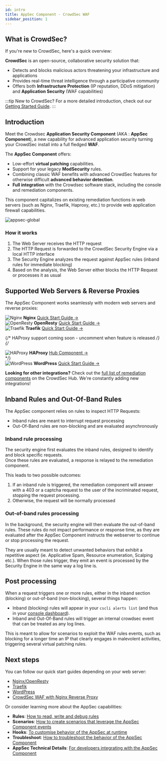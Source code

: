 ```yaml
---
id: intro
title: AppSec Component - CrowdSec WAF
sidebar_position: 1
---
```


## What is CrowdSec?

If you're new to CrowdSec, here's a quick overview:

**CrowdSec** is an open-source, collaborative security solution that:
- Detects and blocks malicious actors threatening your infrastructure and applications
- Provides real-time threat intelligence through a participative community
- Offers both **Infrastructure Protection** (IP reputation, DDoS mitigation) and **Application Security** (WAF capabilities)

:::tip New to CrowdSec?
For a more detailed introduction, check out our [Getting Started Guide](/u/getting_started/intro).
:::

## Introduction

Meet the Crowdsec **Application Security Component** (AKA : **AppSec Component**), a new capability for advanced application security turning your CrowdSec install into a full fledged **WAF**.

The **AppSec Component** offers:

-   Low-effort **virtual patching** capabilities.
-   Support for your legacy **ModSecurity** rules.
-   Combining classic WAF benefits with advanced CrowdSec features for otherwise difficult **advanced behavior detection**.
-   **Full integration** with the Crowdsec software stack, including the console and remediation components.

<!-- xx :  links -->

This component capitalizes on existing remediation functions in web servers (such as Nginx, Traefik, Haproxy, etc.) to provide web application firewall capabilities.

![appsec-global](/img/appsec-global.svg)

### How it works

1. The Web Server receives the HTTP request
2. The HTTP Request is forwarded to the CrowdSec Security Engine via a local HTTP interface
3. The Security Engine analyzes the request against AppSec rules (inband rules for immediate blocking)
4. Based on the analysis, the Web Server either blocks the HTTP Request or processes it as usual

## Supported Web Servers & Reverse Proxies

The AppSec Component works seamlessly with modern web servers and reverse proxies:

<div style={{display: 'grid', gridTemplateColumns: 'repeat(auto-fit, minmax(300px, 1fr))', gap: '20px', marginBottom: '30px'}}>

<div style={{display: 'flex', flexDirection: 'column', gap: '12px', padding: '16px', border: '1px solid #e5e7eb', borderRadius: '8px', alignItems: 'center', textAlign: 'center'}}>
<img src="/img/nginx.svg" alt="Nginx" style={{height: '50px', objectFit: 'contain'}} />
<strong>Nginx</strong>
<a href="/appsec/quickstart/nginxopenresty.mdx">Quick Start Guide →</a>
</div>

<div style={{display: 'flex', flexDirection: 'column', gap: '12px', padding: '16px', border: '1px solid #e5e7eb', borderRadius: '8px', alignItems: 'center', textAlign: 'center'}}>
<img src="/img/openresty.png" alt="OpenResty" style={{height: '50px', objectFit: 'contain'}} />
<strong>OpenResty</strong>
<a href="/appsec/quickstart/nginxopenresty.mdx">Quick Start Guide →</a>
</div>

<div style={{display: 'flex', flexDirection: 'column', gap: '12px', padding: '16px', border: '1px solid #e5e7eb', borderRadius: '8px', alignItems: 'center', textAlign: 'center'}}>
<img src="/img/traefik.logo.png" alt="Traefik" style={{height: '50px', objectFit: 'contain'}} />
<strong>Traefik</strong>
<a href="/appsec/quickstart/traefik.mdx">Quick Start Guide →</a>
</div>

{/* HAProxy support coming soon - uncomment when feature is released */}
{/*
<div style={{display: 'flex', flexDirection: 'column', gap: '12px', padding: '16px', border: '1px solid #e5e7eb', borderRadius: '8px', alignItems: 'center', textAlign: 'center'}}>
<img src="/img/haproxy-logo.png" alt="HAProxy" style={{height: '50px', objectFit: 'contain'}} />
<strong>HAProxy</strong>
<a href="https://hub.crowdsec.net/browse/#remediation-components">Hub Component →</a>
</div>
*/}

<div style={{display: 'flex', flexDirection: 'column', gap: '12px', padding: '16px', border: '1px solid #e5e7eb', borderRadius: '8px', alignItems: 'center', textAlign: 'center'}}>
<img src="/img/WordPress-logotype-wmark.png" alt="WordPress" style={{height: '50px', objectFit: 'contain'}} />
<strong>WordPress</strong>
<a href="/appsec/quickstart/wordpress.mdx">Quick Start Guide →</a>
</div>

</div>

**Looking for other integrations?** Check out the [full list of remediation components](https://hub.crowdsec.net/browse/#remediation-components) on the CrowdSec Hub. We're constantly adding new integrations!

## Inband Rules and Out-Of-Band Rules

The AppSec component relies on rules to inspect HTTP Requests:

-   Inband rules are meant to interrupt request processing
-   Out-Of-Band rules are non-blocking and are evaluated asynchronously

### Inband rule processing

The security engine first evaluates the inband rules, designed to identify and block specific requests.  
Once these rules are evaluated, a response is relayed to the remediation component.

This leads to two possible outcomes:

1. If an inband rule is triggered, the remediation component will answer with a 403 or a captcha request to the user of the incriminated request, stopping the request processing.
2. Otherwise, the request will be normally processed

### Out-of-band rules processing

In the background, the security engine will then evaluate the out-of-band rules. These rules do not impact performance or response time, as they are evaluated after the AppSec Component instructs the webserver to continue or stop processing the request.

They are usually meant to detect unwanted behaviors that exhibit a repetitive aspect (ie. Applicative Spam, Resource enumeration, Scalping etc.). When those rules trigger, they emit an event is processed by the Security Engine in the same way a log line is.

## Post processing

When a request triggers one or more rules, either in the inband section (blocking) or out-of-band (non-blocking), several things happen:

-   Inband (blocking) rules will appear in your `cscli alerts list` (and thus in your [console dashboard](https://app.crowdsec.net)).
-   Inband and Out-Of-Band rules will trigger an internal crowdsec event that can be treated as any log lines.

This is meant to allow for scenarios to exploit the WAF rules events, such as blocking for a longer time an IP that clearly engages in malevolent activities, triggering several virtual patching rules.

## Next steps

You can follow our quick start guides depending on your web server:

-   [Nginx/OpenResty](/appsec/quickstart/nginxopenresty.mdx)
-   [Traefik](/appsec/quickstart/traefik.mdx)
-   [WordPress](/appsec/quickstart/wordpress.mdx)
-   [CrowdSec WAF with Nginx Reverse Proxy](/u/user_guides/waf_rp_howto)

Or consider learning more about the AppSec capabilities:

-   **Rules**: [How to read, write and debug rules](/appsec/rules_syntax.md)
-   **Scenarios**: [How to create scenarios that leverage the AppSec Component events](/appsec/alerts_and_scenarios.md)
-   **Hooks**: [To customise behavior of the AppSec at runtime](/appsec/hooks.md)
-   **Troubleshoot**: [How to troubleshoot the behavior of the AppSec Component](/appsec/troubleshooting.md)
-   **AppSec Technical Details**: [For developers integrating with the AppSec Component](/appsec/protocol.md)
